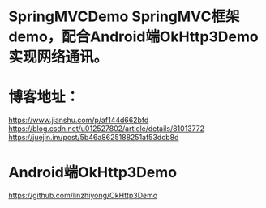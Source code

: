 # SpringMVCDemo SpringMVC框架demo，配合Android端OkHttp3Demo实现网络通讯。
# 博客地址：
https://www.jianshu.com/p/af144d662bfd <br>
https://blog.csdn.net/u012527802/article/details/81013772 <br>
https://juejin.im/post/5b46a8625188251af53dcb8d <br>

# Android端OkHttp3Demo
https://github.com/linzhiyong/OkHttp3Demo
